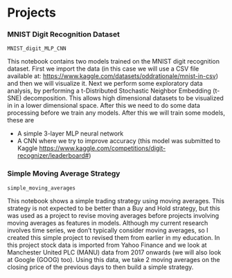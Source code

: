 # Projects

### MNIST Digit Recognition Dataset

`MNIST_digit_MLP_CNN`

This notebook contains two models trained on the MNIST digit recognition dataset. First we import the data (in this case we will use a CSV file available at: https://www.kaggle.com/datasets/oddrationale/mnist-in-csv) and then we will visualize it. Next we perform some exploratory data analysis, by performing a t-Distributed Stochastic Neighbor Embedding (t-SNE) decomposition. This allows high dimensional datasets to be visualized in in a lower dimensional space. After this we need to do some data processing before we train any models. After this we will train some models, these are

- A simple 3-layer MLP neural network
- A CNN where we try to improve accuracy (this model was submitted to Kaggle https://www.kaggle.com/competitions/digit-recognizer/leaderboard#)

### Simple Moving Average Strategy

`simple_moving_averages`

This notebook shows a simple trading strategy using moving averages. This strategy is not expected to be better than a Buy and Hold strategy, but this was used as a project to revise moving averages before projects involving moving averages as features in models. Although my current research involves time series, we don’t typically consider moving averages, so I created this simple project to revised them from earlier in my education. In this project stock data is imported from Yahoo Finance and we look at Manchester United PLC (MANU) data from 2017 onwards (we will also look at Google (GOOG) too). Using this data, we take 2 moving averages on the closing price of the previous days to then build a simple strategy.
